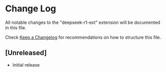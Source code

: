 # Change Log

All notable changes to the "deepseek-r1-ext" extension will be documented in this file.

Check [Keep a Changelog](http://keepachangelog.com/) for recommendations on how to structure this file.

## [Unreleased]

- Initial release